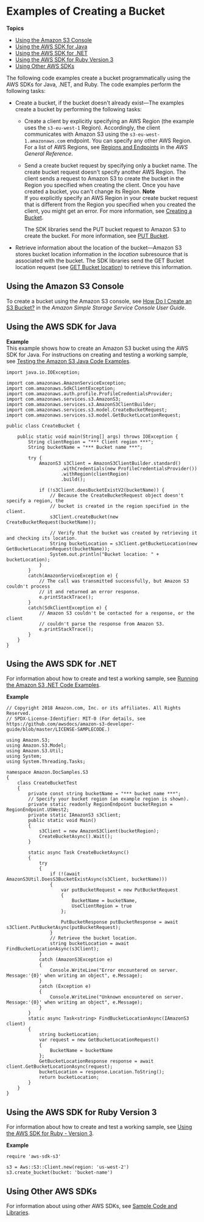 # Examples of Creating a Bucket<a name="create-bucket-get-location-example"></a>

**Topics**
+ [Using the Amazon S3 Console](#create-bucket-get-location-console)
+ [Using the AWS SDK for Java](#create-bucket-get-location-java)
+ [Using the AWS SDK for \.NET](#create-bucket-get-location-dotnet)
+ [Using the AWS SDK for Ruby Version 3](#create-bucket-get-location-ruby)
+ [Using Other AWS SDKs](#create-bucket-using-other-sdks)

The following code examples create a bucket programmatically using the AWS SDKs for Java, \.NET, and Ruby\. The code examples perform the following tasks:
+ Create a bucket, if the bucket doesn't already exist—The examples create a bucket by performing the following tasks:
  + Create a client by explicitly specifying an AWS Region \(the example uses the `s3-eu-west-1` Region\)\. Accordingly, the client communicates with Amazon S3 using the `s3-eu-west-1.amazonaws.com` endpoint\. You can specify any other AWS Region\. For a list of AWS Regions, see [Regions and Endpoints](https://docs.aws.amazon.com/general/latest/gr/rande.html#s3_region) in the *AWS General Reference*\. 
  + Send a create bucket request by specifying only a bucket name\. The create bucket request doesn't specify another AWS Region\. The client sends a request to Amazon S3 to create the bucket in the Region you specified when creating the client\. Once you have created a bucket, you can't change its Region\.
**Note**  
If you explicitly specify an AWS Region in your create bucket request that is different from the Region you specified when you created the client, you might get an error\. For more information, see [Creating a Bucket](UsingBucket.md#create-bucket-intro)\.

    The SDK libraries send the PUT bucket request to Amazon S3 to create the bucket\. For more information, see [PUT Bucket](https://docs.aws.amazon.com/AmazonS3/latest/API/RESTBucketPUT.html)\.
+ Retrieve information about the location of the bucket—Amazon S3 stores bucket location information in the *location* subresource that is associated with the bucket\. The SDK libraries send the GET Bucket location request \(see [GET Bucket location](https://docs.aws.amazon.com/AmazonS3/latest/API/RESTBucketGETlocation.html)\) to retrieve this information\.

## Using the Amazon S3 Console<a name="create-bucket-get-location-console"></a>

To create a bucket using the Amazon S3 console, see [How Do I Create an S3 Bucket?](https://docs.aws.amazon.com/AmazonS3/latest/user-guide/create-bucket.html) in the *Amazon Simple Storage Service Console User Guide*\.

## Using the AWS SDK for Java<a name="create-bucket-get-location-java"></a>

**Example**  
This example shows how to create an Amazon S3 bucket using the AWS SDK for Java\. For instructions on creating and testing a working sample, see [Testing the Amazon S3 Java Code Examples](UsingTheMPJavaAPI.md#TestingJavaSamples)\.   

```
import java.io.IOException;

import com.amazonaws.AmazonServiceException;
import com.amazonaws.SdkClientException;
import com.amazonaws.auth.profile.ProfileCredentialsProvider;
import com.amazonaws.services.s3.AmazonS3;
import com.amazonaws.services.s3.AmazonS3ClientBuilder;
import com.amazonaws.services.s3.model.CreateBucketRequest;
import com.amazonaws.services.s3.model.GetBucketLocationRequest;

public class CreateBucket {

    public static void main(String[] args) throws IOException {
        String clientRegion = "*** Client region ***";
        String bucketName = "*** Bucket name ***";

        try {
            AmazonS3 s3Client = AmazonS3ClientBuilder.standard()
                    .withCredentials(new ProfileCredentialsProvider())
                    .withRegion(clientRegion)
                    .build();

            if (!s3Client.doesBucketExistV2(bucketName)) {
                // Because the CreateBucketRequest object doesn't specify a region, the
                // bucket is created in the region specified in the client.
                s3Client.createBucket(new CreateBucketRequest(bucketName));
                
                // Verify that the bucket was created by retrieving it and checking its location.
                String bucketLocation = s3Client.getBucketLocation(new GetBucketLocationRequest(bucketName));
                System.out.println("Bucket location: " + bucketLocation);
            }
        }
        catch(AmazonServiceException e) {
            // The call was transmitted successfully, but Amazon S3 couldn't process 
            // it and returned an error response.
            e.printStackTrace();
        }
        catch(SdkClientException e) {
            // Amazon S3 couldn't be contacted for a response, or the client
            // couldn't parse the response from Amazon S3.
            e.printStackTrace();
        }
    }
}
```

## Using the AWS SDK for \.NET<a name="create-bucket-get-location-dotnet"></a>

For information about how to create and test a working sample, see [Running the Amazon S3 \.NET Code Examples](UsingTheMPDotNetAPI.md#TestingDotNetApiSamples)\. 

**Example**  

```
// Copyright 2018 Amazon.com, Inc. or its affiliates. All Rights Reserved.
// SPDX-License-Identifier: MIT-0 (For details, see https://github.com/awsdocs/amazon-s3-developer-guide/blob/master/LICENSE-SAMPLECODE.)

﻿using Amazon.S3;
using Amazon.S3.Model;
using Amazon.S3.Util;
using System;
using System.Threading.Tasks;

namespace Amazon.DocSamples.S3
{
    class CreateBucketTest
    {
        private const string bucketName = "*** bucket name ***";
        // Specify your bucket region (an example region is shown).
        private static readonly RegionEndpoint bucketRegion = RegionEndpoint.USWest2;
        private static IAmazonS3 s3Client;
        public static void Main()
        {
            s3Client = new AmazonS3Client(bucketRegion);
            CreateBucketAsync().Wait();
        }

        static async Task CreateBucketAsync()
        {
            try
            {
                if (!(await AmazonS3Util.DoesS3BucketExistAsync(s3Client, bucketName)))
                {
                    var putBucketRequest = new PutBucketRequest
                    {
                        BucketName = bucketName,
                        UseClientRegion = true
                    };

                    PutBucketResponse putBucketResponse = await s3Client.PutBucketAsync(putBucketRequest);
                }
                // Retrieve the bucket location.
                string bucketLocation = await FindBucketLocationAsync(s3Client);
            }
            catch (AmazonS3Exception e)
            {
                Console.WriteLine("Error encountered on server. Message:'{0}' when writing an object", e.Message);
            }
            catch (Exception e)
            {
                Console.WriteLine("Unknown encountered on server. Message:'{0}' when writing an object", e.Message);
            }
        }
        static async Task<string> FindBucketLocationAsync(IAmazonS3 client)
        {
            string bucketLocation;
            var request = new GetBucketLocationRequest()
            {
                BucketName = bucketName
            };
            GetBucketLocationResponse response = await client.GetBucketLocationAsync(request);
            bucketLocation = response.Location.ToString();
            return bucketLocation;
        }
    }
}
```

## Using the AWS SDK for Ruby Version 3<a name="create-bucket-get-location-ruby"></a>

For information about how to create and test a working sample, see [Using the AWS SDK for Ruby \- Version 3](UsingTheMPRubyAPI.md)\. 

**Example**  

```
require 'aws-sdk-s3'
	        
s3 = Aws::S3::Client.new(region: 'us-west-2')
s3.create_bucket(bucket: 'bucket-name')
```

## Using Other AWS SDKs<a name="create-bucket-using-other-sdks"></a>

For information about using other AWS SDKs, see [Sample Code and Libraries](https://aws.amazon.com/code/)\. 